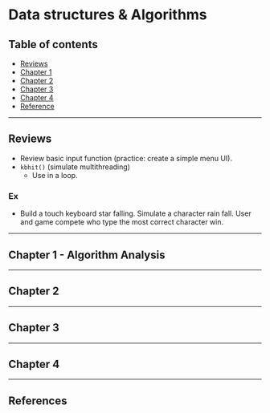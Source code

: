 <!-- 

! Notes: 
- External sorting algorithms
- Review input value function.
- Complete Ex

 -->

# Data structures & Algorithms

## Table of contents

- [Reviews](#reviews)
- [Chapter 1](#chapter-1---algorithm-analysis)
- [Chapter 2](#chapter-2)
- [Chapter 3](#chapter-3)
- [Chapter 4](#chapter-4)
- [Reference](#references)

---

## Reviews

- Review basic input function (practice: create a simple menu UI).
- `kbhit()` (simulate multithreading)
    - Use in a loop.

### Ex

- Build a touch keyboard star falling. Simulate a character rain fall. User and game compete who type the most correct character win.

---

## Chapter 1 - Algorithm Analysis



---

## Chapter 2

---

## Chapter 3

---

## Chapter 4

---

## References



